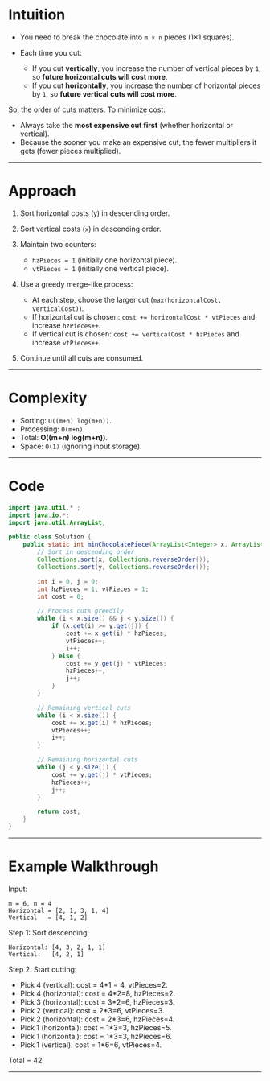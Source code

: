 # Intuition

* You need to break the chocolate into `m × n` pieces (1×1 squares).
* Each time you cut:

  * If you cut **vertically**, you increase the number of vertical pieces by `1`, so **future horizontal cuts will cost more**.
  * If you cut **horizontally**, you increase the number of horizontal pieces by `1`, so **future vertical cuts will cost more**.

So, the order of cuts matters. To minimize cost:

* Always take the **most expensive cut first** (whether horizontal or vertical).
* Because the sooner you make an expensive cut, the fewer multipliers it gets (fewer pieces multiplied).

---

# Approach

1. Sort horizontal costs (`y`) in descending order.
2. Sort vertical costs (`x`) in descending order.
3. Maintain two counters:

   * `hzPieces = 1` (initially one horizontal piece).
   * `vtPieces = 1` (initially one vertical piece).
4. Use a greedy merge-like process:

   * At each step, choose the larger cut (`max(horizontalCost, verticalCost)`).
   * If horizontal cut is chosen: `cost += horizontalCost * vtPieces` and increase `hzPieces++`.
   * If vertical cut is chosen: `cost += verticalCost * hzPieces` and increase `vtPieces++`.
5. Continue until all cuts are consumed.

---

# Complexity

* Sorting: `O((m+n) log(m+n))`.
* Processing: `O(m+n)`.
* Total: **O((m+n) log(m+n))**.
* Space: `O(1)` (ignoring input storage).

---

# Code

```java
import java.util.* ;
import java.io.*; 
import java.util.ArrayList;

public class Solution {
    public static int minChocolatePiece(ArrayList<Integer> x, ArrayList<Integer> y, int m, int n) {
        // Sort in descending order
        Collections.sort(x, Collections.reverseOrder());
        Collections.sort(y, Collections.reverseOrder());

        int i = 0, j = 0;
        int hzPieces = 1, vtPieces = 1;
        int cost = 0;

        // Process cuts greedily
        while (i < x.size() && j < y.size()) {
            if (x.get(i) >= y.get(j)) {
                cost += x.get(i) * hzPieces;
                vtPieces++;
                i++;
            } else {
                cost += y.get(j) * vtPieces;
                hzPieces++;
                j++;
            }
        }

        // Remaining vertical cuts
        while (i < x.size()) {
            cost += x.get(i) * hzPieces;
            vtPieces++;
            i++;
        }

        // Remaining horizontal cuts
        while (j < y.size()) {
            cost += y.get(j) * vtPieces;
            hzPieces++;
            j++;
        }

        return cost;
    }
}
```

---

# Example Walkthrough

Input:

```
m = 6, n = 4
Horizontal = [2, 1, 3, 1, 4]
Vertical   = [4, 1, 2]
```

Step 1: Sort descending:

```
Horizontal: [4, 3, 2, 1, 1]
Vertical:   [4, 2, 1]
```

Step 2: Start cutting:

* Pick 4 (vertical): cost = 4\*1 = 4, vtPieces=2.
* Pick 4 (horizontal): cost = 4\*2=8, hzPieces=2.
* Pick 3 (horizontal): cost = 3\*2=6, hzPieces=3.
* Pick 2 (vertical): cost = 2\*3=6, vtPieces=3.
* Pick 2 (horizontal): cost = 2\*3=6, hzPieces=4.
* Pick 1 (horizontal): cost = 1\*3=3, hzPieces=5.
* Pick 1 (horizontal): cost = 1\*3=3, hzPieces=6.
* Pick 1 (vertical): cost = 1\*6=6, vtPieces=4.

Total = 42

---
